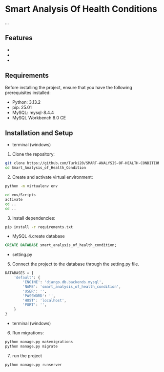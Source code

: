 # Smart Analysis Of Health Conditions
...

## Features
- 
-
-

## Requirements
Before installing the project, ensure that you have the following prerequisites installed:
- Python: 3.13.2
- pip: 25.01
- MySQL: mysql-8.4.4
- MySQL Workbench 8.0 CE

## Installation and Setup
* terminal (windows)
1. Clone the repository:
```bash
git clone https://github.com/Turki20/SMART-ANALYSIS-OF-HEALTH-CONDITION.git
cd Smart_Analysis_of_Health_Condition
```
2. Create and activate virtual environment:
```bash
python -m virtualenv env
```
```bash
cd env/Scripts
activate
cd ..
cd ..
```
3. Install dependencies:
```bash
pip install -r requirements.txt
```

* MySQL
4.create database
```sql
CREATE DATABASE smart_analysis_of_health_condition;
```
* setting.py
5. Connect the project to the database through the setting.py file.
```python
DATABASES = {
    'default': {
        'ENGINE': 'django.db.backends.mysql',
        'NAME': 'smart_analysis_of_health_condition',
        'USER': '',
        'PASSWORD': '',
        'HOST': 'localhost',
        'PORT': '',
    }
}
```
* terminal (windows)
6. Run migrations:
``` bash
python manage.py makemigrations
python manage.py migrate
```
7. run the project
```bash
python manage.py runserver
```

